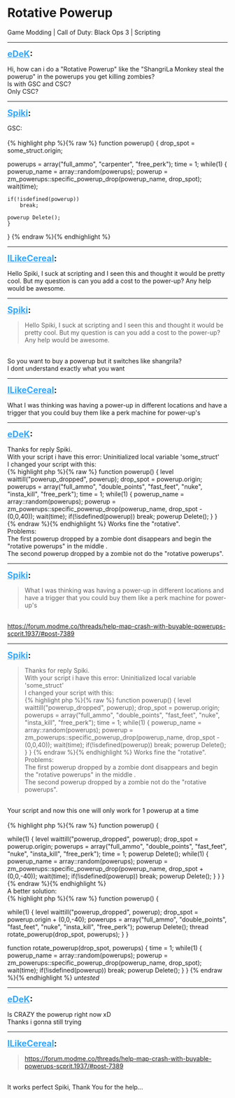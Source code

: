 # Rotative Powerup
Game Modding | Call of Duty: Black Ops 3 | Scripting

---
<strong style="font-size: 1.4em;"><span style="text-decoration: underline;text-decoration-color: #34a7f9;"><span style="color:#34a7f9;">eDeK</span></span>:</strong>

<p>Hi, how can i do a &quot;Rotative Powerup&quot; like the &quot;ShangriLa Monkey steal the powerup&quot; in the powerups you get killing zombies?<br />Is with GSC and CSC? <br />Only CSC?</p>

---
<strong style="font-size: 1.4em;"><span style="text-decoration: underline;text-decoration-color: #34a7f9;"><span style="color:#34a7f9;">Spiki</span></span>:</strong>

<p>GSC:<br /><br />{% highlight php %}{% raw %}
function powerup()
{
drop_spot = some_struct.origin;

powerups = array("full_ammo", "carpenter", "free_perk");
time = 1;
while(1)
    {
    powerup_name = array::random(powerups);
    powerup = zm_powerups::specific_powerup_drop(powerup_name, drop_spot);
    wait(time);

    if(!isdefined(powerup))
        break;

    powerup Delete();
    }


}
{% endraw %}{% endhighlight %}
</p>

---
<strong style="font-size: 1.4em;"><span style="text-decoration: underline;text-decoration-color: #34a7f9;"><span style="color:#34a7f9;">ILikeCereal</span></span>:</strong>

<p>Hello Spiki, I suck at scripting and I seen this and thought it would be pretty cool. But my question is can you add a cost to the power-up? Any help would be awesome.</p>

---
<strong style="font-size: 1.4em;"><span style="text-decoration: underline;text-decoration-color: #34a7f9;"><span style="color:#34a7f9;">Spiki</span></span>:</strong>

<p><blockquote>Hello Spiki, I suck at scripting and I seen this and thought it would be pretty cool. But my question is can you add a cost to the power-up? Any help would be awesome.<br /></blockquote><br />So you want to buy a powerup but it switches like shangrila?<br />I dont understand exactly what you want</p>

---
<strong style="font-size: 1.4em;"><span style="text-decoration: underline;text-decoration-color: #34a7f9;"><span style="color:#34a7f9;">ILikeCereal</span></span>:</strong>

<p>What I was thinking was having a power-up in different locations and have a trigger that you could buy them like a perk machine for power-up&#39;s</p>

---
<strong style="font-size: 1.4em;"><span style="text-decoration: underline;text-decoration-color: #34a7f9;"><span style="color:#34a7f9;">eDeK</span></span>:</strong>

<p>Thanks for reply Spiki.<br />With your script i have this error: Uninitialized local variable &#39;some_struct&#39;<br />I changed your script with this:<br />{% highlight php %}{% raw %}
function powerup()
{
    level waittill("powerup_dropped", powerup);
    drop_spot = powerup.origin;
    powerups = array("full_ammo", "double_points", "fast_feet", "nuke", "insta_kill", "free_perk");
    time = 1;
    while(1)
    {      
            powerup_name = array::random(powerups);
            powerup = zm_powerups::specific_powerup_drop(powerup_name, drop_spot - (0,0,40));
            wait(time);
            if(!isdefined(powerup))
                break;
            powerup Delete();
    }
}
{% endraw %}{% endhighlight %}
Works fine the &quot;rotative&quot;.<br />Problems:<br />The first powerup dropped by a zombie dont disappears and begin the &quot;rotative powerups&quot; in the middle .<br />The second powerup dropped by a zombie not do the &quot;rotative powerups&quot;.</p>

---
<strong style="font-size: 1.4em;"><span style="text-decoration: underline;text-decoration-color: #34a7f9;"><span style="color:#34a7f9;">Spiki</span></span>:</strong>

<p><blockquote>What I was thinking was having a power-up in different locations and have a trigger that you could buy them like a perk machine for power-up&#39;s<br /></blockquote><br /><a href="https://forum.modme.co/threads/help-map-crash-with-buyable-powerups-scprit.1937/#post-7389">https://forum.modme.co/threads/help-map-crash-with-buyable-powerups-scprit.1937/#post-7389</a></p>

---
<strong style="font-size: 1.4em;"><span style="text-decoration: underline;text-decoration-color: #34a7f9;"><span style="color:#34a7f9;">Spiki</span></span>:</strong>

<p><blockquote>Thanks for reply Spiki.<br />With your script i have this error: Uninitialized local variable &#39;some_struct&#39;<br />I changed your script with this:<br />{% highlight php %}{% raw %}
function powerup()
{
    level waittill("powerup_dropped", powerup);
    drop_spot = powerup.origin;
    powerups = array("full_ammo", "double_points", "fast_feet", "nuke", "insta_kill", "free_perk");
    time = 1;
    while(1)
    { 
            powerup_name = array::random(powerups);
            powerup = zm_powerups::specific_powerup_drop(powerup_name, drop_spot - (0,0,40));
            wait(time);
            if(!isdefined(powerup))
                break;
            powerup Delete();
    }
}
{% endraw %}{% endhighlight %}
Works fine the &quot;rotative&quot;.<br />Problems:<br />The first powerup dropped by a zombie dont disappears and begin the &quot;rotative powerups&quot; in the middle .<br />The second powerup dropped by a zombie not do the &quot;rotative powerups&quot;.<br /></blockquote><br />Your script and now this one will only work for 1 powerup at a time<br /><br />{% highlight php %}{% raw %}
function powerup()
{

while(1)
    {
    level waittill("powerup_dropped", powerup);
    drop_spot = powerup.origin;
    powerups = array("full_ammo", "double_points", "fast_feet", "nuke", "insta_kill", "free_perk");
    time = 1;
    powerup Delete();
       while(1)
        { 
        powerup_name = array::random(powerups);
        powerup = zm_powerups::specific_powerup_drop(powerup_name, drop_spot + (0,0,-40));
        wait(time);
        if(!isdefined(powerup))
            break;
        powerup Delete();
        }
       }
}
{% endraw %}{% endhighlight %}
<br />A better solution:<br />{% highlight php %}{% raw %}
function powerup()
{
 
while(1)
    {
    level waittill("powerup_dropped", powerup);
    drop_spot = powerup.origin + (0,0,-40);
    powerups = array("full_ammo", "double_points", "fast_feet", "nuke", "insta_kill", "free_perk");
    powerup Delete();
    thread rotate_powerup(drop_spot, powerups);
       }
}



function rotate_powerup(drop_spot, powerups)
{
time = 1;
while(1)
    {  
    powerup_name = array::random(powerups);
    powerup = zm_powerups::specific_powerup_drop(powerup_name, drop_spot);
    wait(time);
    if(!isdefined(powerup))
        break;
    powerup Delete();
       }
}
{% endraw %}{% endhighlight %}
*untested*</p>

---
<strong style="font-size: 1.4em;"><span style="text-decoration: underline;text-decoration-color: #34a7f9;"><span style="color:#34a7f9;">eDeK</span></span>:</strong>

<p>Is CRAZY the powerup right now xD <br />Thanks i gonna still trying</p>

---
<strong style="font-size: 1.4em;"><span style="text-decoration: underline;text-decoration-color: #34a7f9;"><span style="color:#34a7f9;">ILikeCereal</span></span>:</strong>

<p><blockquote><a href="https://forum.modme.co/threads/help-map-crash-with-buyable-powerups-scprit.1937/#post-7389">https://forum.modme.co/threads/help-map-crash-with-buyable-powerups-scprit.1937/#post-7389</a><br /></blockquote><br />It works perfect Spiki, Thank You for the help...</p>
